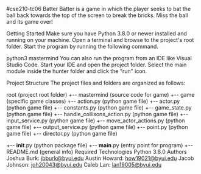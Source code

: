 #cse210-tc06
Batter
Batter is a game in which the player seeks to bat the ball back towards the top of the screen to break the bricks. Miss the ball and its game over!

Getting Started
Make sure you have Python 3.8.0 or newer installed and running on your machine. Open a terminal and browse to the project's root folder. Start the program by running the following command.

python3 mastermind 
You can also run the program from an IDE like Visual Studio Code. Start your IDE and open the project folder. Select the main module inside the hunter folder and click the "run" icon.

Project Structure
The project files and folders are organized as follows:

root                                    (project root folder)
+-- mastermind                          (source code for game)
  +-- game                              (specific game classes)
    +-- action.py                       (python game file)
    +-- actor.py                        (python game file)
    +-- constants.py                    (python game file)
    +-- game_state.py                   (python game file)
    +-- handle_collisons_action.py      (python game file)
    +-- input_service.py                (python game file)
    +-- move_actor_actions.py           (python game file)
    +-- output_service.py               (python game file)
    +-- point.py                        (python game file)
    +-- director.py                     (python game file)

  +-- __init__.py                       (python package file)
  +-- __main__.py                       (entry point for program)
+-- README.md                           (general info)
Required Technologies
Python 3.8.0
Authors
Joshua Burk: jbburk@byui.edu
Austin Howard: how19021@byui.edu
Jacob Johnson: joh20043@byui.edu
Caleb Lan: lan19005@byui.edu